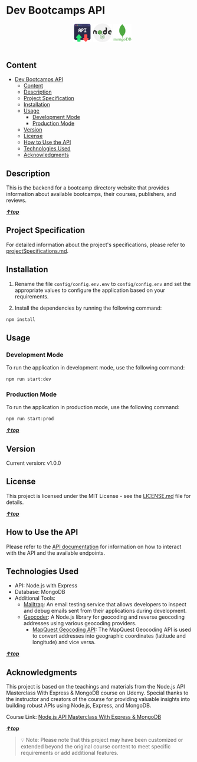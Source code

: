 # Dev Bootcamps API

<div align="center" width=100%>
    &emsp;
    <img src="./src/dev-data/pic/api.png" alt="api" width=10%" />
    <img src="./src/dev-data/pic/nodejs.png" alt="nodejs" width=10%" />
    <img src="./src/dev-data/pic/mongodb.png" alt="mongodb" width=10%" />
</div>
<br>

## Content

<!-- TOC -->

- [Dev Bootcamps API](#dev-bootcamps-api)
    - [Content](#content)
    - [Description](#description)
    - [Project Specification](#project-specification)
    - [Installation](#installation)
    - [Usage](#usage)
        - [Development Mode](#development-mode)
        - [Production Mode](#production-mode)
    - [Version](#version)
    - [License](#license)
    - [How to Use the API](#how-to-use-the-api)
    - [Technologies Used](#technologies-used)
    - [Acknowledgments](#acknowledgments)

<!-- /TOC -->

## Description

This is the backend for a bootcamp directory website that provides information about available bootcamps, their courses, publishers, and reviews.

**_[&uarr;top](#content)_**

## Project Specification

For detailed information about the project's specifications, please refer to [projectSpecifications.md](./docs/projectSpecifications.md).

## Installation

1. Rename the file `config/config.env.env` to `config/config.env` and set the appropriate values to configure the application based on your requirements.

2. Install the dependencies by running the following command:

```js
npm install
```

## Usage

### Development Mode

To run the application in development mode, use the following command:

```js
npm run start:dev
```

### Production Mode

To run the application in production mode, use the following command:

```js
npm run start:prod
```

**_[&uarr;top](#content)_**

## Version

Current version: v1.0.0

## License

This project is licensed under the MIT License - see the [LICENSE.md](./LICENSE) file for details.

**_[&uarr;top](#content)_**

## How to Use the API

Please refer to the [API documentation](https://m7moudgadallah.github.io/devBootcampAPI/) for information on how to interact with the API and the available endpoints.

## Technologies Used

-   API: Node.js with Express
-   Database: MongoDB
-   Additional Tools:
    -   [Mailtrap](https://mailtrap.io/): An email testing service that allows developers to inspect and debug emails sent from their applications during development.
    -   [Geocoder](https://www.npmjs.com/package/node-geocoder): A Node.js library for geocoding and reverse geocoding addresses using various geocoding providers.
        -   [MapQuest Geocoding API](https://developer.mapquest.com/documentation/geocoding-api/): The MapQuest Geocoding API is used to convert addresses into geographic coordinates (latitude and longitude) and vice versa.

**_[&uarr;top](#content)_**

## Acknowledgments

This project is based on the teachings and materials from the Node.js API Masterclass With Express & MongoDB course on Udemy. Special thanks to the instructor and creators of the course for providing valuable insights into building robust APIs using Node.js, Express, and MongoDB.

Course Link: [Node.js API Masterclass With Express & MongoDB](https://www.udemy.com/course/nodejs-api-masterclass/)

**_[&uarr;top](#content)_**

> 💡 Note: Please note that this project may have been customized or extended beyond the original course content to meet specific requirements or add additional features.
